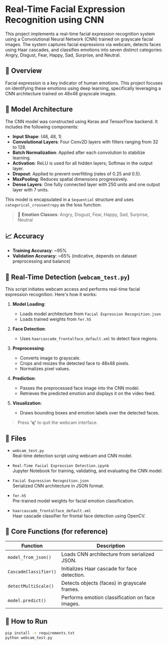 # Real-Time Facial Expression Recognition using CNN

This project implements a real-time facial expression recognition system using a Convolutional Neural Network (CNN) trained on grayscale facial images. The system captures facial expressions via webcam, detects faces using Haar cascades, and classifies emotions into seven distinct categories: Angry, Disgust, Fear, Happy, Sad, Surprise, and Neutral.

## 📌 Overview

Facial expression is a key indicator of human emotions. This project focuses on identifying these emotions using deep learning, specifically leveraging a CNN architecture trained on 48x48 grayscale images.

## 🔧 Model Architecture

The CNN model was constructed using Keras and TensorFlow backend. It includes the following components:

- **Input Shape**: (48, 48, 1)
- **Convolutional Layers**: Four Conv2D layers with filters ranging from 32 to 128.
- **Batch Normalization**: Applied after each convolution to stabilize learning.
- **Activation**: ReLU is used for all hidden layers; Softmax in the output layer.
- **Dropout**: Applied to prevent overfitting (rates of 0.25 and 0.5).
- **MaxPooling**: Reduces spatial dimensions progressively.
- **Dense Layers**: One fully connected layer with 250 units and one output layer with 7 units.

This model is encapsulated in a `Sequential` structure and uses `categorical_crossentropy` as the loss function.

> 🧠 **Emotion Classes**: Angry, Disgust, Fear, Happy, Sad, Surprise, Neutral

## 📈 Accuracy

- **Training Accuracy**: ~95%
- **Validation Accuracy**: ~65% (indicative, depends on dataset preprocessing and balance)

## 🎥 Real-Time Detection (`webcam_test.py`)

This script initiates webcam access and performs real-time facial expression recognition. Here's how it works:

1. **Model Loading**:
   - Loads model architecture from `Facial Expression Recognition.json`
   - Loads trained weights from `fer.h5`

2. **Face Detection**:
   - Uses `haarcascade_frontalface_default.xml` to detect face regions.

3. **Preprocessing**:
   - Converts image to grayscale.
   - Crops and resizes the detected face to 48x48 pixels.
   - Normalizes pixel values.

4. **Prediction**:
   - Passes the preprocessed face image into the CNN model.
   - Retrieves the predicted emotion and displays it on the video feed.

5. **Visualization**:
   - Draws bounding boxes and emotion labels over the detected faces.

> Press **'q'** to quit the webcam interface.

## 📁 Files

- `webcam_test.py`  
  Real-time detection script using webcam and CNN model.

- `Real-Time Facial Expression Detection.ipynb`  
  Jupyter Notebook for training, validating, and evaluating the CNN model.

- `Facial Expression Recognition.json`  
  Serialized CNN architecture in JSON format.

- `fer.h5`  
  Pre-trained model weights for facial emotion classification.

- `haarcascade_frontalface_default.xml`  
  Haar cascade classifier for frontal face detection using OpenCV.


## 🧠 Core Functions (for reference)

| Function | Description |
|---------|-------------|
| `model_from_json()` | Loads CNN architecture from serialized JSON. |
| `CascadeClassifier()` | Initializes Haar cascade for face detection. |
| `detectMultiScale()` | Detects objects (faces) in grayscale frames. |
| `model.predict()` | Performs emotion classification on face images. |


## 🚀 How to Run

```bash
pip install -r requirements.txt
python webcam_test.py
